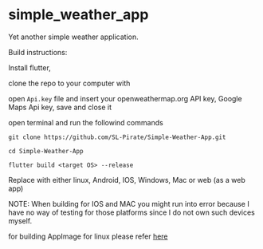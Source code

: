 # simple_weather_app

Yet another simple weather application.

Build instructions:

Install flutter,

clone the repo to your computer with

open `Api.key` file and insert your openweathermap.org API key, Google Maps Api key, save and close it

open terminal and run the followind commands

`git clone https://github.com/SL-Pirate/Simple-Weather-App.git`

`cd Simple-Weather-App`

`flutter build <target OS> --release`

Replace <target OS> with either linux, Android, IOS, Windows, Mac or web (as a web app)

NOTE: When building for IOS and MAC you might run into error because I have no way of testing for those platforms since I do not own such devices myself. 

for building AppImage for linux please refer [here](https://github.com/SL-Pirate/Simple-Weather-App/blob/master/build_linux/AppImage/README.md)

